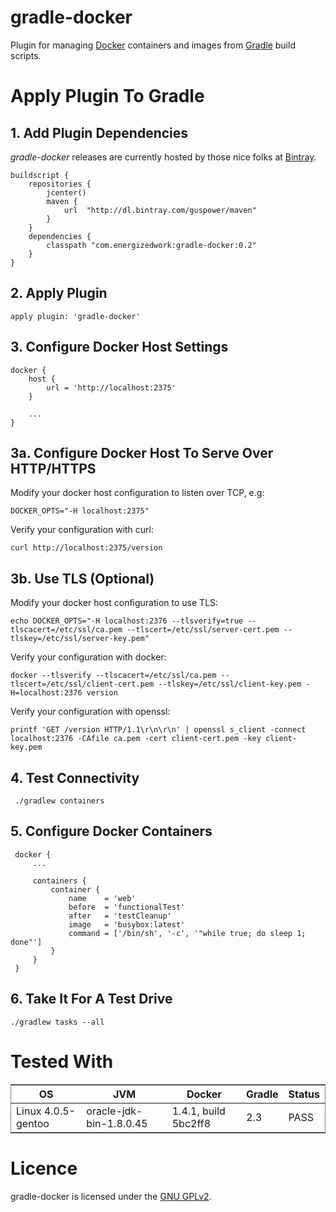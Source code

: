 # gradle-docker
Plugin for managing [Docker](https://www.docker.com/ "Docker website") containers and images from [Gradle](http://gradle.org/ "Gradle website") build scripts.

# Apply Plugin To Gradle
## 1. Add Plugin Dependencies
*gradle-docker* releases are currently hosted by those nice folks at [Bintray](https://bintray.com/ "Bintray website"). 

    buildscript {
        repositories {
            jcenter()
            maven {
                url  "http://dl.bintray.com/guspower/maven"
            }
        }
        dependencies {
            classpath "com.energizedwork:gradle-docker:0.2"
        }
    }

## 2. Apply Plugin

    apply plugin: 'gradle-docker'
    
## 3. Configure Docker Host Settings

    docker {
        host {
            url = 'http://localhost:2375'
        }
        
        ...
    }
    
## 3a. Configure Docker Host To Serve Over HTTP/HTTPS
Modify your docker host configuration to listen over TCP, e.g:

    DOCKER_OPTS="-H localhost:2375"
    
Verify your configuration with curl:

    curl http://localhost:2375/version
    
## 3b. Use TLS (Optional)
Modify your docker host configuration to use TLS:

    echo DOCKER_OPTS="-H localhost:2376 --tlsverify=true --tlscacert=/etc/ssl/ca.pem --tlscert=/etc/ssl/server-cert.pem --tlskey=/etc/ssl/server-key.pem" 

Verify your configuration with docker:

    docker --tlsverify --tlscacert=/etc/ssl/ca.pem --tlscert=/etc/ssl/client-cert.pem --tlskey=/etc/ssl/client-key.pem -H=localhost:2376 version

Verify your configuration with openssl:

    printf 'GET /version HTTP/1.1\r\n\r\n' | openssl s_client -connect localhost:2376 -CAfile ca.pem -cert client-cert.pem -key client-key.pem
    
## 4. Test Connectivity

     ./gradlew containers
    
## 5. Configure Docker Containers

     docker {
         ...
         
         containers {
             container {
                 name    = 'web'
                 before  = 'functionalTest'
                 after   = 'testCleanup'
                 image   = 'busybox:latest'
                 command = ['/bin/sh', '-c', '"while true; do sleep 1; done"']
             }
         }
     }

## 6. Take It For A Test Drive

    ./gradlew tasks --all

# Tested With

<table cellpadding=6 rules=none frame=box>
    <thead>
        <tr>
            <th>OS</th>
            <th>JVM</th>
            <th>Docker</th>
            <th>Gradle</th>
            <th>Status</th>
        </tr>
    </thead>
    <tbody>
        <tr>
            <td>Linux 4.0.5-gentoo</td>
            <td>oracle-jdk-bin-1.8.0.45</td>
            <td>1.4.1, build 5bc2ff8</td>
            <td>2.3</td>
            <td>PASS</td>
        </tr>
    </tbody>
</table>

# Licence
gradle-docker is licensed under the [GNU GPLv2](https://www.gnu.org/licenses/gpl-2.0.html "GNU GPLv2").
